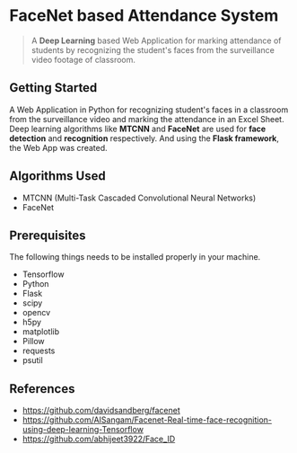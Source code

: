 # FaceNet based Attendance System
> A **Deep Learning** based Web Application for marking attendance of students by recognizing the student's faces from the surveillance video footage of classroom.

## Getting Started
A Web Application in Python for recognizing student's faces in a classroom from the surveillance video and marking the attendance in an Excel Sheet. Deep learning algorithms like **MTCNN** and **FaceNet** are used for **face detection** and **recognition** respectively. And using the **Flask framework**, the Web App was created.

## Algorithms Used
- MTCNN (Multi-Task Cascaded Convolutional Neural Networks)
- FaceNet

## Prerequisites
The following things needs to be installed properly in your machine.
- Tensorflow
- Python 
- Flask
- scipy
- opencv
- h5py
- matplotlib
- Pillow
- requests
- psutil
  
## References
- https://github.com/davidsandberg/facenet
- https://github.com/AISangam/Facenet-Real-time-face-recognition-using-deep-learning-Tensorflow
- https://github.com/abhijeet3922/Face_ID


